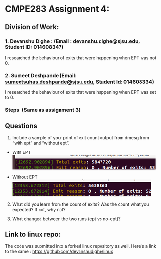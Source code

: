 

# CMPE283 Assignment 4:


## Division of Work:

###   1. Devanshu Dighe : (Email : devanshu.dighe@sjsu.edu, Student ID: 014608347)
I researched the behaviour of exits that were happening when EPT was not 0. 
             

###   2. Sumeet Deshpande (Email: sumeetsuhas.deshpande@sjsu.edu, Student Id: 014608334)
I researched the behaviour of exits that were happening when EPT was set to 0. 

### Steps: (Same as assignment 3)


## Questions
1) Include a sample of your print of exit count output from dmesg from “with ept” and “without ept”.
  - With EPT
  ![alt text](https://github.com/devanshudighe/CMPE283/blob/main/Assignment-4/With_EPT.png "With ept")

  - Without EPT
  ![alt text](https://github.com/devanshudighe/CMPE283/blob/main/Assignment-4/Without_EPT.png "without ept")


2) What did you learn from the count of exits? Was the count what you expected? If not, why not?
     
    
3) What changed between the two runs (ept vs no-ept)?
  
  
  
## Link to linux repo:
The code was submitted into a forked linux repository as well. Here's a link to the same : https://github.com/devanshudighe/linux
